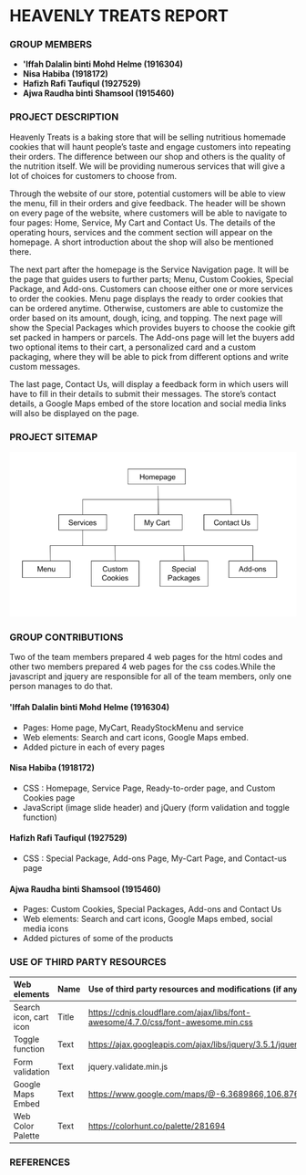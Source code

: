 # HEAVENLY TREATS REPORT

### GROUP MEMBERS
- **'Iffah Dalalin binti Mohd Helme (1916304)**
- **Nisa Habiba (1918172)**
- **Hafizh Rafi Taufiqul (1927529)**
- **Ajwa Raudha binti Shamsool (1915460)**

### PROJECT DESCRIPTION

Heavenly Treats is a baking store that will be selling nutritious homemade cookies that will haunt people’s taste and engage customers into repeating their orders. The difference between our shop and others is the quality of the nutrition itself. We will be providing numerous services that will give a lot of choices for customers to choose from.

Through the website of our store, potential customers will be able to view the menu, fill in their orders and give feedback. The header will be shown on every page of the website, where customers will be able to navigate to four pages: Home, Service, My Cart and Contact Us. The details of the operating hours, services and the comment section will appear on the homepage. A short introduction about the shop will also be mentioned there.

The next part after the homepage is the Service Navigation page. It will be the page that guides users to further parts; Menu, Custom Cookies, Special Package, and Add-ons. Customers can choose either one or more services to order the cookies. Menu page displays the ready to order cookies that can be ordered anytime. Otherwise, customers are able to customize the order based on its amount, dough, icing, and topping. The next page will show the Special Packages which provides buyers to choose the cookie gift set packed in hampers or parcels. The Add-ons page will let the buyers add two optional items to their cart, a personalized card and a custom packaging, where they will be able to pick from different options and write custom messages.

The last page, Contact Us, will display a feedback form in which users will have to fill in their details to submit their messages. The store’s contact details, a Google Maps embed of the store location and social media links will also be displayed on the page.


### PROJECT SITEMAP

![alt text](https://github.com/iffahdalalin/Group-project-Webtech-Group6-/blob/main/sitemap.png?raw=true)


### GROUP CONTRIBUTIONS

Two of the team members prepared 4 web pages for the html codes and other two members prepared 4 web pages for the css codes.While the javascript and jquery are responsible for all of the team members, only one person manages to do that.

#### **'Iffah Dalalin binti Mohd Helme (1916304)**
- Pages: Home page, MyCart, ReadyStockMenu and service 
- Web elements: Search and cart icons, Google Maps embed.
- Added picture in each of every pages 

#### **Nisa Habiba (1918172)**
- CSS : Homepage, Service Page, Ready-to-order page, and Custom Cookies page
- JavaScript (image slide header) and jQuery (form validation and toggle function)

#### **Hafizh Rafi Taufiqul (1927529)**
- CSS : Special Package, Add-ons Page, My-Cart Page, and Contact-us page

#### **Ajwa Raudha binti Shamsool (1915460)**
- Pages: Custom Cookies, Special Packages, Add-ons and Contact Us
- Web elements: Search and cart icons, Google Maps embed, social media icons
- Added pictures of some of the products

### USE OF THIRD PARTY RESOURCES

| Web elements      | Name         | Use of third party resources and modifications (if any)                                           | Modifications (if any)     |
| :---                             |       :---   | :---                                                                               | :---                       |
| Search icon, cart icon           | Title        | https://cdnjs.cloudflare.com/ajax/libs/font-awesome/4.7.0/css/font-awesome.min.css |                            |
| Toggle function                  | Text         | https://ajax.googleapis.com/ajax/libs/jquery/3.5.1/jquery.min.js                   |                            |
| Form validation                  | Text         |jquery.validate.min.js                                                              |                            |
| Google Maps Embed                | Text         | https://www.google.com/maps/@-6.3689866,106.8768418,15z                            |                            |
| Web Color Palette                | Text         | https://colorhunt.co/palette/281694                                                |                            |

### REFERENCES
